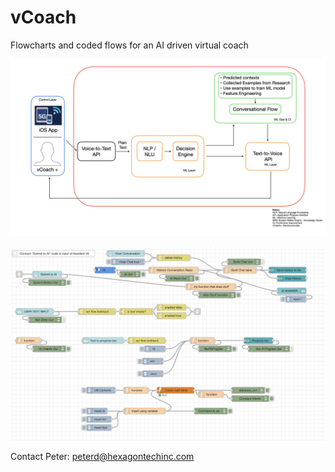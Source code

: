 # vCoach

Flowcharts and coded flows for an AI driven virtual coach

![Architecture](https://github.com/hexagontechinc/vCoach/blob/main/Flowchart_ML_vCoach.001.jpeg)

![Flows](https://github.com/hexagontechinc/vCoach/blob/main/vCoach_flows.png)

Contact Peter: peterd@hexagontechinc.com
